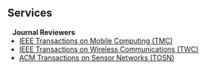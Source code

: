 ## Services
<!-- 
<h4 style="margin:0 10px 0;">Conference Reviewers</h4>

<ul style="margin:0 0 5px;">
  <li><a href="http://cvpr2023.thecvf.com/"><autocolor>IEEE/CVF Conference on Computer Vision and Pattern Recognition (CVPR) 2021-2023</autocolor></a></li>
  <li><a href="http://iccv2021.thecvf.com/"><autocolor>IEEE/CVF International Conference on Computer Vision (ICCV) 2021</autocolor></a></li>
  <li><a href="https://eccv2022.ecva.net/"><autocolor>European Conference on Computer Vision (ECCV) 2022</autocolor></a></li>
</ul> -->

<h4 style="margin:0 10px 0;">Journal Reviewers</h4>

<ul style="margin:0 0 20px;">
  <li><a href="https://ieeexplore.ieee.org/xpl/RecentIssue.jsp?punumber=7755"><autocolor>IEEE Transactions on Mobile Computing (TMC)</autocolor></a></li>
  <li><a href="https://ieeexplore.ieee.org/xpl/RecentIssue.jsp?punumber=7693"><autocolor>IEEE Transactions on Wireless Communications (TWC)</autocolor></a></li>
  <li><a href="https://dl.acm.org/journal/tosn"><autocolor>ACM Transactions on Sensor Networks (TOSN)</autocolor></a></li>
</ul>